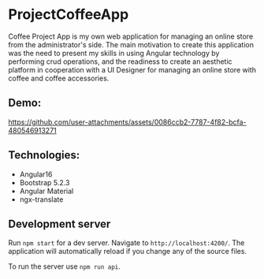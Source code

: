 # ProjectCoffeeApp

Coffee Project App is my own web application for managing an online store from the administrator's side. The main motivation to create this application was the need to present my skills in using Angular technology by performing crud operations, and the readiness to create an aesthetic platform in cooperation with a UI Designer for managing an online store with coffee and coffee accessories.

## Demo:
https://github.com/user-attachments/assets/0086ccb2-7787-4f82-bcfa-480546913271


## Technologies:

- Angular16
- Bootstrap 5.2.3
- Angular Material
- ngx-translate

## Development server

Run `npm start` for a dev server. Navigate to `http://localhost:4200/`. The application will automatically reload if you change any of the source files.

To run the server use `npm run api`.
